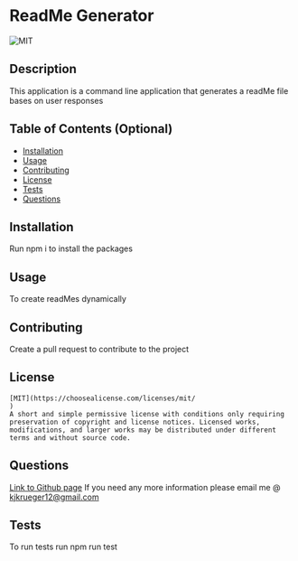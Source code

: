 # ReadMe Generator
  ![MIT](https://img.shields.io/badge/license-MIT-brightgreen)

  ## Description
  This application is a command line application that generates a readMe file bases on user responses

  ## Table of Contents (Optional)
  
  - [Installation](#installation)
  - [Usage](#usage)
  - [Contributing](#contributing)
  - [License](#license)
  - [Tests](#tests)
  - [Questions](#questions)

  ## Installation
  Run npm i to install the packages

  
  
  
  ## Usage
  To create readMes dynamically

 
  
  ## Contributing
  Create a pull request to contribute to the project
  
  
  
  ## License
  
    [MIT](https://choosealicense.com/licenses/mit/
    )
    A short and simple permissive license with conditions only requiring preservation of copyright and license notices. Licensed works, modifications, and larger works may be distributed under different terms and without source code.

  

  
  
  
  ## Questions
  [Link to Github page](https://github.com/KuJo7721)
  If you need any more information please email me @ kjkrueger12@gmail.com
  
  
  
  ## Tests
  To run tests run npm run test
  
  
